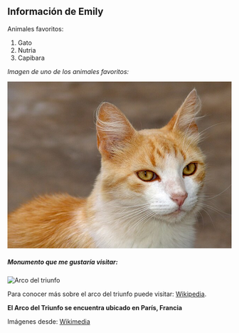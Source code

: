 ## Información de Emily

Animales favoritos:
  1. Gato
  2. Nutria
  3. Capibara
   
*Imagen de uno de los animales favoritos:*

![Gato naranja](gato2.jpg)

##### Monumento que me gustaría visitar:

![Arco del triunfo](https://upload.wikimedia.org/wikipedia/commons/thumb/3/3c/Arco_del_Triunfo_%288307699708%29.jpg/640px-Arco_del_Triunfo_%288307699708%29.jpg)

Para conocer más sobre el arco del triunfo puede visitar: [Wikipedia](https://es.wikipedia.org/wiki/Arco_de_Triunfo_de_Par%C3%ADs).

**El Arco del Triunfo se encuentra ubicado en París, Francia**


Imágenes desde: [Wikimedia](https://commons.wikimedia.org/wiki/Main_Page)